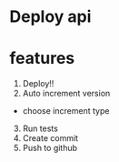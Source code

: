 # Deploy api

# features

1. Deploy!!
2. Auto increment version
  - choose increment type
3. Run tests
4. Create commit
5. Push to github
